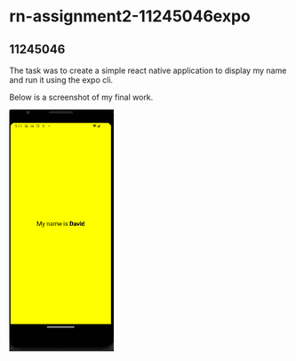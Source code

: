 # rn-assignment2-11245046expo
## 11245046

The task was to create a simple react native application to display my name 
and run it using the expo cli.

Below is a screenshot of my final work.

![Application screenshot](Screenshot%202024-05-26%20172152.png)